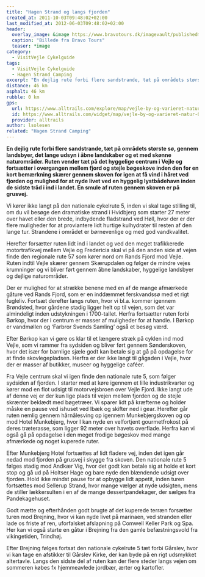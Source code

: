 ```yaml
---
title: "Hagen Strand og langs fjorden"
created_at: 2011-10-03T09:48:02+02:00
last_modified_at: 2012-06-03T09:48:02+02:00
header:
  overlay_image: &image https://www.bravotours.dk/imagevault/publishedmedia/ehkzv5rgihk1v586g3c2/Cykel-Shuttter-web.jpg?v=2
  caption: "Billede fra Bravo Tours"
  teaser: *image
category:
  - VisitVejle Cykelguide
tags:
  - VisitVejle Cykelguide
  - Hagen Strand Camping
excerpt: "En dejlig rute forbi flere sandstrande, tæt på områdets største sø, gennem landsbyer, det lange udsyn i åbne landskaber og et med skønne naturområder."
distance: 46 km
asphalt: 46 km
rubble: 0 km
gps: 
  url: https://www.alltrails.com/explore/map/vejle-by-og-varieret-natur-08808cf
  id: https://www.alltrails.com/widget/map/vejle-by-og-varieret-natur-08808cf
  provider: alltrails
author: lsolesen
related: "Hagen Strand Camping"
---
```


**En dejlig rute forbi flere sandstrande, tæt på områdets største sø, gennem landsbyer, det lange udsyn i åbne landskaber og et med skønne naturområder. Ruten vender tæt på det hyggelige centrum i Vejle og fortsætter i overgangen mellem fjord og stejle bøgeskove inden den for en kort bemærkning skærer gennem skoven for igen at få vind i håret ved fjorden og mulighed for at nyde livet ved en hyggelig lystbådehavn inden de sidste tråd i ind i landet. En smule af ruten gennem skoven er på grusvej.**

Vi kører ikke langt på den nationale cykelrute 5, inden vi skal tage stilling til, om du vil besøge den dramatiske strand i Hvidbjerg som starter 27 meter over havet eller den brede, indbydende fladstrand ved Høll, hvor der er der flere muligheder for at proviantere lidt hurtige kulhydrater til resten af den lange tur. Strandene i området er børnevenlige og med god vandkvalitet.

Herefter forsætter ruten lidt ind i landet og ved den meget trafikkerede motortrafikvej mellem Vejle og Fredericia skal vi på den anden side af vejen finde den regionale rute 57 som kører nord om Rands Fjord mod Vejle. Ruten indtil Vejle skærer gennem Skærupdalen og følger de mindre vejes krumninger og vi bliver ført gennem åbne landskaber, hyggelige landsbyer og dejlige naturområder. 

Der er mulighed for at strække benene med en af de mange afmærkede gåture ved Rands Fjord, som er en inddæmmet ferskvandssø med et rigt fugleliv. Fortsæt derefter langs ruten, hvor vi bl.a. kommer igennem Brøndsted, hvor gårdene stadig ligger helt op til vejen, som det var almindeligt inden udstykningen i 1700-tallet. Herfra fortsætter ruten forbi Børkop, hvor der i centrum er masser af muligheder for at handle. I Børkop er vandmøllen og ‘Farbror Svends Samling’ også et besøg værd.

Efter Børkop kan vi gøre os klar til et længere stræk på cyklen ind mod Vejle, som vi rammer fra sydsiden og bliver ført gennem Sønderskoven, hvor det især for barnlige sjæle godt kan betale sig at gå på opdagelse for at finde skovlegepladsen. Herfra er der ikke langt til gågaden i Vejle, hvor der er masser af butikker, museer og hyggelige caféer. 

Fra Vejle centrum skal vi igen finde den nationale rute 5, som følger sydsiden af fjorden. I starter med at køre igennem et lille industrikvarter og kører mod en flot udsigt til motorvejsbroen over Vejle Fjord. Ikke langt ude af denne vej er der kun lige plads til vejen mellem fjorden og de stejle skrænter beklædt med bøgetræer. Vi sparer lidt på kræfterne og holder måske en pause ved ishuset ved Ibæk og skifter ned i gear. Herefter går ruten nemlig gennem hårnålesving op igennem Munkebjergskoven og op mod Hotel Munkebjerg, hvor I kan nyde en velfortjent gourmetfrokost på deres træterasse, som ligger 92 meter over havets overflade. Herfra kan vi også gå på opdagelse i den meget frodige bøgeskov med mange afmærkede og noget kuperede ruter.

Efter Munkebjerg Hotel fortsættes af lidt fladere vej, inden det igen går nedad mod fjorden på grusvej i skygge fra skoven. Den nationale rute 5 følges stadig mod Andkær Vig, hvor det godt kan betale sig at holde et kort stop og gå ud på Holtser Hage og bare nyde den blændende udsigt over fjorden. Hold ikke mindst pause for at opbygge lidt appetit, inden turen fortsættes mod Sellerup Strand, hvor mange vælger at nyde udsigten, mens de stiller lækkersulten i en af de mange dessertpandekager, der sælges fra Pandekagehuset.

Godt mætte og efterhånden godt brugte af det kuperede terræn forsætter turen mod Brejning, hvor vi kan nyde livet på marinaen, ved stranden eller lade os friste af ren, uforfalsket afslapning på Comwell Keller Park og Spa. Her kan vi også starte en gåtur i Brejning fra den gamle befæstningsvold fra vikingetiden, Trindhøj.

Efter Brejning følges fortsat den nationale cykelrute 5 tæt forbi Gårslev, hvor vi kan tage en afstikker til Gårslev Kirke, der kan byde på en rigt udsmykket altertavle. Langs den sidste del af ruten kan der flere steder langs vejen om sommeren købes fx hjemmeavlede jordbær, ærter og kartofler.
